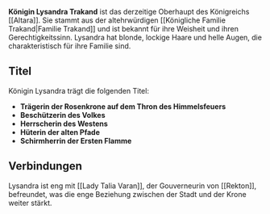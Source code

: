 **Königin Lysandra Trakand** ist das derzeitige Oberhaupt des Königreichs [[Altara]]. Sie stammt aus der altehrwürdigen [[Königliche Familie Trakand|Familie Trakand]] und ist bekannt für ihre Weisheit und ihren Gerechtigkeitssinn. Lysandra hat blonde, lockige Haare und helle Augen, die charakteristisch für ihre Familie sind.

## Titel

Königin Lysandra trägt die folgenden Titel:
- **Trägerin der Rosenkrone auf dem Thron des Himmelsfeuers**
- **Beschützerin des Volkes**
- **Herrscherin des Westens**
- **Hüterin der alten Pfade**
- **Schirmherrin der Ersten Flamme**

## Verbindungen
Lysandra ist eng mit [[Lady Talia Varan]], der Gouverneurin von [[Rekton]], befreundet, was die enge Beziehung zwischen der Stadt und der Krone weiter stärkt.